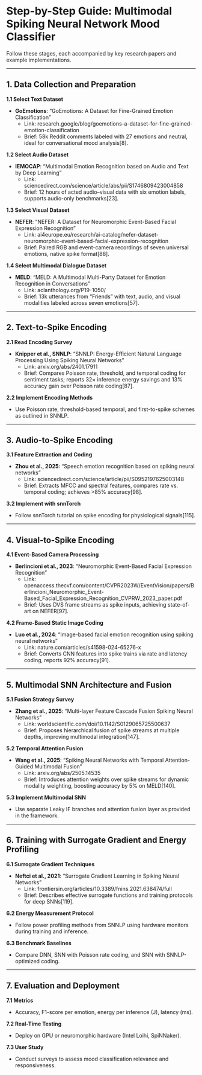 # Step-by-Step Guide: Multimodal Spiking Neural Network Mood Classifier

Follow these stages, each accompanied by key research papers and example implementations.

---

## 1. Data Collection and Preparation

**1.1 Select Text Dataset**
- **GoEmotions**: “GoEmotions: A Dataset for Fine-Grained Emotion Classification”
  - Link: research.google/blog/goemotions-a-dataset-for-fine-grained-emotion-classification
  - Brief: 58k Reddit comments labeled with 27 emotions and neutral, ideal for conversational mood analysis[8].

**1.2 Select Audio Dataset**
- **IEMOCAP**: “Multimodal Emotion Recognition based on Audio and Text by Deep Learning”
  - Link: sciencedirect.com/science/article/abs/pii/S1746809423004858
  - Brief: 12 hours of acted audio–visual data with six emotion labels, supports audio-only benchmarks[23].

**1.3 Select Visual Dataset**
- **NEFER**: “NEFER: A Dataset for Neuromorphic Event-Based Facial Expression Recognition”
  - Link: ai4europe.eu/research/ai-catalog/nefer-dataset-neuromorphic-event-based-facial-expression-recognition
  - Brief: Paired RGB and event-camera recordings of seven universal emotions, native spike format[88].

**1.4 Select Multimodal Dialogue Dataset**
- **MELD**: “MELD: A Multimodal Multi-Party Dataset for Emotion Recognition in Conversations”
  - Link: aclanthology.org/P19-1050/
  - Brief: 13k utterances from “Friends” with text, audio, and visual modalities labeled across seven emotions[57].

---

## 2. Text-to-Spike Encoding

**2.1 Read Encoding Survey**
- **Knipper et al., SNNLP**: “SNNLP: Energy-Efficient Natural Language Processing Using Spiking Neural Networks”
  - Link: arxiv.org/abs/2401.17911
  - Brief: Compares Poisson rate, threshold, and temporal coding for sentiment tasks; reports 32× inference energy savings and 13% accuracy gain over Poisson rate coding[87].

**2.2 Implement Encoding Methods**
- Use Poisson rate, threshold-based temporal, and first-to-spike schemes as outlined in SNNLP.

---

## 3. Audio-to-Spike Encoding

**3.1 Feature Extraction and Coding**
- **Zhou et al., 2025**: “Speech emotion recognition based on spiking neural networks”
  - Link: sciencedirect.com/science/article/pii/S0952197625003148
  - Brief: Extracts MFCC and spectral features, compares rate vs. temporal coding; achieves >85% accuracy[98].

**3.2 Implement with snnTorch**
- Follow snnTorch tutorial on spike encoding for physiological signals[115].

---

## 4. Visual-to-Spike Encoding

**4.1 Event-Based Camera Processing**
- **Berlincioni et al., 2023**: “Neuromorphic Event-Based Facial Expression Recognition”
  - Link: openaccess.thecvf.com/content/CVPR2023W/EventVision/papers/Berlincioni_Neuromorphic_Event-Based_Facial_Expression_Recognition_CVPRW_2023_paper.pdf
  - Brief: Uses DVS frame streams as spike inputs, achieving state-of-art on NEFER[97].

**4.2 Frame-Based Static Image Coding**
- **Luo et al., 2024**: “Image-based facial emotion recognition using spiking neural networks”
  - Link: nature.com/articles/s41598-024-65276-x
  - Brief: Converts CNN features into spike trains via rate and latency coding, reports 92% accuracy[91].

---

## 5. Multimodal SNN Architecture and Fusion

**5.1 Fusion Strategy Survey**
- **Zhang et al., 2025**: “Multi-layer Feature Cascade Fusion Spiking Neural Networks”
  - Link: worldscientific.com/doi/10.1142/S0129065725500637
  - Brief: Proposes hierarchical fusion of spike streams at multiple depths, improving multimodal integration[147].

**5.2 Temporal Attention Fusion**
- **Wang et al., 2025**: “Spiking Neural Networks with Temporal Attention-Guided Multimodal Fusion”
  - Link: arxiv.org/abs/2505.14535
  - Brief: Introduces attention weights over spike streams for dynamic modality weighting, boosting accuracy by 5% on MELD[140].

**5.3 Implement Multimodal SNN**
- Use separate Leaky IF branches and attention fusion layer as provided in the framework.

---

## 6. Training with Surrogate Gradient and Energy Profiling

**6.1 Surrogate Gradient Techniques**
- **Neftci et al., 2021**: “Surrogate Gradient Learning in Spiking Neural Networks”
  - Link: frontiersin.org/articles/10.3389/fnins.2021.638474/full
  - Brief: Describes effective surrogate functions and training protocols for deep SNNs[119].

**6.2 Energy Measurement Protocol**
- Follow power profiling methods from SNNLP using hardware monitors during training and inference.

**6.3 Benchmark Baselines**
- Compare DNN, SNN with Poisson rate coding, and SNN with SNNLP-optimized coding.

---

## 7. Evaluation and Deployment

**7.1 Metrics**
- Accuracy, F1-score per emotion, energy per inference (J), latency (ms).

**7.2 Real-Time Testing**
- Deploy on GPU or neuromorphic hardware (Intel Loihi, SpiNNaker).

**7.3 User Study**
- Conduct surveys to assess mood classification relevance and responsiveness.
